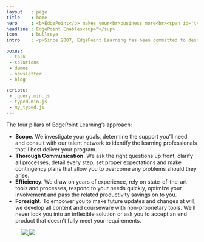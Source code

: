 ```yaml
---
layout   : page
title    : home
hero     : <b>EdgePoint</b> makes your<br>business more<br><span id='typed'>productive</span>.
headline : EdgePoint Enables<sup>™</sup>
icon     : bullseye
intro    : <p>Since 2007, EdgePoint Learning has been committed to designing, developing and delivering blended learning solutions that drive organizational performance and business value while enriching the capabilities of working adults. Despite the hype in today’s organizational learning industry, we believe that learning program success is consistently grounded in strong business alignment, thoughtful program design and collaborative development processes.</p>

boxes:
 - talk
 - solutions
 - demos
 - newsletter
 - blog

scripts:
 - jquery.min.js
 - typed.min.js
 - my_typed.js
---
```


The four pillars of EdgePoint Learning’s approach:

* **Scope.** We investigate your goals, determine the support you’ll need and consult with our talent network to identify the learning professionals that’ll best deliver your program.
* **Thorough Communication.** We ask the right questions up front, clarify all processes, detail every step, set proper expectations and make contingency plans that allow you to overcome any problems should they arise.
* **Efficiency.** We draw on years of experience, rely on state-of-the-art tools and processes, respond to your needs quickly, optimize your involvement and pass the related productivity savings on to you.
* **Foresight.** To empower you to make future updates and changes at will, we develop all content and courseware with non-proprietary tools. We’ll never lock you into an inflexible solution or ask you to accept an end product that doesn’t fully meet your requirements.

<section id="clients">
  <a href="{{ '/success-stories/' | prepend: site.baseurl }}">
    <figure>
      <img src="{{ '/assets/images/clients-horz-compressor.svg' | prepend: site.baseurl }}">
      <img src="{{ '/assets/images/clients-horz-compressor.svg' | prepend: site.baseurl }}">
    </figure>
  </a>
</section>
